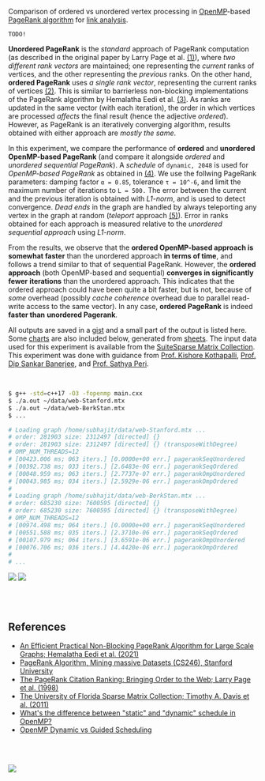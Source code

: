 Comparison of ordered vs unordered vertex processing in [OpenMP]-based
[PageRank algorithm] for [link analysis].

`TODO!`

**Unordered PageRank** is the *standard* approach of PageRank computation (as
described in the original paper by Larry Page et al. [(1)]), where *two*
*different rank vectors* are maintained; one representing the *current* ranks of
vertices, and the other representing the *previous* ranks. On the other hand,
**ordered PageRank** uses *a single rank vector*, representing the current ranks
of vertices [(2)]. This is similar to barrierless non-blocking implementations of
the PageRank algorithm by Hemalatha Eedi et al. [(3)]. As ranks are updated in
the same vector (with each iteration), the order in which vertices are processed
*affects* the final result (hence the adjective *ordered*). However, as PageRank
is an iteratively converging algorithm, results obtained with either approach
are *mostly the same*.

In this experiment, we compare the performance of **ordered** and **unordered**
**OpenMP-based PageRank** (and compare it alongside *ordered* and *unordered*
*sequential PageRank*). A *schedule* of `dynamic, 2048` is used for
*OpenMP-based PageRank* as obtained in [(4)]. We use the follwing PageRank
parameters: damping factor `α = 0.85`, tolerance `τ = 10^-6`, and limit the
maximum number of iterations to `L = 500.` The error between the current and the
previous iteration is obtained with *L1-norm*, and is used to detect
convergence. *Dead ends* in the graph are handled by always teleporting any
vertex in the graph at random (*teleport* approach [(5)]). Error in ranks
obtained for each approach is measured relative to the *unordered sequential*
*approach* using *L1-norm*.

From the results, we observe that the **ordered OpenMP-based approach is**
**somewhat faster** than the unordered approach **in terms of time**, and follows
a trend similar to that of sequential PageRank. However, the **ordered**
**approach** (both OpenMP-based and sequential) **converges in significantly fewer**
**iterations** than the unordered approach. This indicates that the ordered
approach could have been quite a bit faster, but is not, because of *some*
overhead (possibly *cache coherence* overhead due to parallel read-write access
to the same vector). In any case, **ordered PageRank** is indeed **faster than**
**unordered Pagerank**.

All outputs are saved in a [gist] and a small part of the output is listed here.
Some [charts] are also included below, generated from [sheets]. The input data
used for this experiment is available from the [SuiteSparse Matrix Collection].
This experiment was done with guidance from [Prof. Kishore Kothapalli],
[Prof. Dip Sankar Banerjee], and [Prof. Sathya Peri].

<br>

```bash
$ g++ -std=c++17 -O3 -fopenmp main.cxx
$ ./a.out ~/data/web-Stanford.mtx
$ ./a.out ~/data/web-BerkStan.mtx
$ ...

# Loading graph /home/subhajit/data/web-Stanford.mtx ...
# order: 281903 size: 2312497 [directed] {}
# order: 281903 size: 2312497 [directed] {} (transposeWithDegree)
# OMP_NUM_THREADS=12
# [00423.006 ms; 063 iters.] [0.0000e+00 err.] pagerankSeqUnordered
# [00392.738 ms; 033 iters.] [2.6483e-06 err.] pagerankSeqOrdered
# [00048.959 ms; 063 iters.] [2.7737e-07 err.] pagerankOmpUnordered
# [00043.985 ms; 034 iters.] [2.5929e-06 err.] pagerankOmpOrdered
#
# Loading graph /home/subhajit/data/web-BerkStan.mtx ...
# order: 685230 size: 7600595 [directed] {}
# order: 685230 size: 7600595 [directed] {} (transposeWithDegree)
# OMP_NUM_THREADS=12
# [00974.498 ms; 064 iters.] [0.0000e+00 err.] pagerankSeqUnordered
# [00551.588 ms; 035 iters.] [2.3710e-06 err.] pagerankSeqOrdered
# [00107.979 ms; 064 iters.] [3.6591e-06 err.] pagerankOmpUnordered
# [00076.706 ms; 036 iters.] [4.4420e-06 err.] pagerankOmpOrdered
#
# ...
```

[![](https://i.imgur.com/Nl4ijut.png)][sheetp]
[![](https://i.imgur.com/zWBKedV.png)][sheetp]

<br>
<br>


## References

- [An Efficient Practical Non-Blocking PageRank Algorithm for Large Scale Graphs; Hemalatha Eedi et al. (2021)](https://ieeexplore.ieee.org/document/9407114)
- [PageRank Algorithm, Mining massive Datasets (CS246), Stanford University](https://www.youtube.com/watch?v=ke9g8hB0MEo)
- [The PageRank Citation Ranking: Bringing Order to the Web; Larry Page et al. (1998)](https://citeseerx.ist.psu.edu/viewdoc/summary?doi=10.1.1.38.5427)
- [The University of Florida Sparse Matrix Collection; Timothy A. Davis et al. (2011)](https://doi.org/10.1145/2049662.2049663)
- [What's the difference between "static" and "dynamic" schedule in OpenMP?](https://stackoverflow.com/a/10852852/1413259)
- [OpenMP Dynamic vs Guided Scheduling](https://stackoverflow.com/a/43047074/1413259)

<br>
<br>


[![](https://i.imgur.com/50yaKL7.jpg)](https://www.youtube.com/watch?v=g2tMcMQqSbA)<br>


[(1)]: https://citeseerx.ist.psu.edu/viewdoc/summary?doi=10.1.1.38.5427
[(2)]: https://github.com/puzzlef/pagerank-ordered-vs-unordered
[(3)]: https://ieeexplore.ieee.org/document/9407114
[(4)]: https://github.com/puzzlef/pagerank-openmp-adjust-schedule
[(5)]: https://gist.github.com/wolfram77/94c38b9cfbf0c855e5f42fa24a8602fc
[Prof. Dip Sankar Banerjee]: https://sites.google.com/site/dipsankarban/
[Prof. Kishore Kothapalli]: https://faculty.iiit.ac.in/~kkishore/
[Prof. Sathya Peri]: https://people.iith.ac.in/sathya_p/
[SuiteSparse Matrix Collection]: https://sparse.tamu.edu
[OpenMP]: https://en.wikipedia.org/wiki/OpenMP
[PageRank algorithm]: https://en.wikipedia.org/wiki/PageRank
[link analysis]: https://en.wikipedia.org/wiki/Network_theory#Link_analysis
[gist]: https://gist.github.com/wolfram77/e58f99e6be8bba28ce5d6a9b45ce276f
[charts]: https://imgur.com/a/jl1Wrkc
[sheets]: https://docs.google.com/spreadsheets/d/1sFMdzsATcjGc9WcS_NxOdOgrMLZyWRiYXtxHibQ4jHw/edit?usp=sharing
[sheetp]: https://docs.google.com/spreadsheets/d/e/2PACX-1vSl_OY4NGqwv9r7a4yXB1-RnkTwlVFrYplaaKGtBk_2Il2dgWhV5sngVHZ3KEj5MDNwFRxRDQ_amNBx/pubhtml
